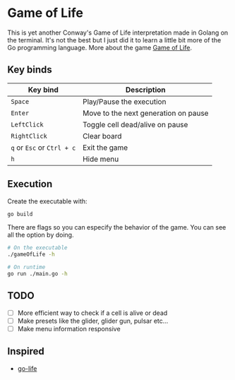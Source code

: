 # Game of Life

This is yet another Conway's Game of Life interpretation made in Golang on the terminal.
It's not the best but I just did it to learn a little bit more of the Go programming
language.
More about the game [Game of Life](https://en.wikipedia.org/wiki/Conway's_Game_of_Life).

## Key binds

   |          Key bind          |         Description                  |
   | -------------------------- | ------------------------------------ |
   | `Space`                    | Play/Pause the execution             |
   | `Enter`                    | Move to the next generation on pause |
   | `LeftClick`                | Toggle cell dead/alive on pause      |
   | `RightClick`               | Clear board                          |
   | `q` or `Esc` or `Ctrl + c` | Exit the game                        |
   | `h`                        | Hide menu                            |

## Execution
Create the executable with:
```bash
go build
```
There are flags so you can especify the behavior of the game. You can see all the
option by doing.

```bash
# On the executable
./gameOfLife -h

# On runtime
go run ./main.go -h
```

## TODO
- [ ] More efficient way to check if a cell is alive or dead
- [ ] Make presets like the glider, glider gun, pulsar etc...
- [ ] Make menu information responsive

## Inspired
- [go-life](https://github.com/sachaos/go-life)
